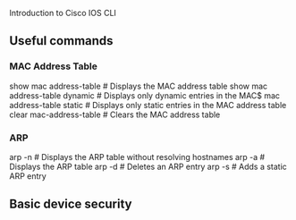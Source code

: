 Introduction to Cisco IOS CLI
## Useful commands

### MAC Address Table

show mac address-table # Displays the MAC address table
show mac address-table dynamic # Displays only dynamic entries in the MAC$
mac address-table static # Displays only static entries in the MAC address table
clear mac-address-table # Clears the MAC address table 
### ARP

arp -n # Displays the ARP table without resolving hostnames
arp -a # Displays the ARP table
arp -d <ip-address> # Deletes an ARP entry
arp -s <ip-address> <mac-address> # Adds a static ARP entry

## Basic device security